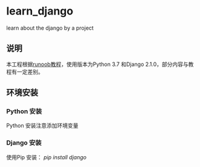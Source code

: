 # learn_django
learn about the django by a project

## 说明
本工程根据[runoob教程](http://www.runoob.com/django/django-tutorial.html)，使用版本为Python 3.7 和Django 2.1.0，部分内容与教程有一定差别。


## 环境安装
 
### Python 安装
Python 安装注意添加环境变量

### Django 安装
使用Pip 安装： 
*pip install django*

